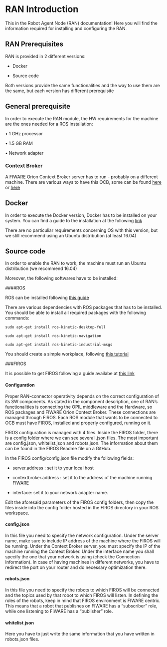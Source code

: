 # RAN Introduction
This in the Robot Agent Node (RAN) documentation! Here you will find the information required for installing and configuring the RAN.


## RAN Prerequisites

RAN is provided in 2 different versions:

- Docker

- Source code

Both versions provide the same functionalities and the way to use them are the same, but each version has different prerequisite

## General prerequisite

In order to execute the RAN module, the HW requirements for the machine are the ones needed for a ROS installation:

• 1 GHz processor

• 1.5 GB RAM

• Network adapter

### Context Broker

A FIWARE Orion Context Broker server has to run - probably on a different machine. There are various ways to have this OCB, some can be found [here](https://fiware-orion.readthedocs.io/en/master/admin/install/index.html) or [here](https://hub.docker.com/r/fiware/orion/)

## Docker

In order to execute the Docker version, Docker has to be installed on your system. You can find a guide to the installation at the following [link](https://docs.docker.com/install/)

There are no particuliar requirements concerning OS with this version, but we still recommend using an Ubuntu distribution (at least 16.04)

## Source code

In order to enable the RAN to work, the machine must run an Ubuntu distribution (we recommend 16.04)


Moreover, the following softwares have to be installed:

####ROS

ROS can be installed following [this guide](http://wiki.ros.org/ROS/Installation)


There are various dependencies with ROS packages that has to be installed. You should be able to install all required packages with the following commands:

	sudo apt-get install ros-kinetic-desktop-full
	
	sudo apt-get install ros-kinetic-navigation
	
	sudo apt-get install ros-kinetic-industrial-msgs
	
You should create a simple workplace, following [this tutorial](http://wiki.ros.org/catkin/Tutorials/create_a_workspace)

###FIROS

It is possible to get FIROS following a guide availabe at [this link](https://github.com/Ikergune/firos)


#### Configuration

Proper RAN-connector operativity depends on the correct configuration of its SW components. As stated in the component description, one of RAN’s functionalities is connecting the OPIL middleware and the Hardware, so ROS packages and FIWARE Orion Context Broker. These connections are managed through FIROS. Each ROS module that wants to be connected to OCB must have FIROS, installed and properly configured, running on it.

FIROS configuration is managed with 4 files. Inside the FIROS folder, there is a config folder where we can see several .json files. The most important are config.json, whitelist.json and robots.json. The information about them can be found in the FIROS Readme file on a GitHub.

In the FIROS config/config.json file modify the following fields:

- server.address : set it to your local host

- contextbroker.address : set it to the address of the machine running FIWARE

- interface: set it to your network adapter name.

Edit the aforesaid parameters of the FIROS config folders, then copy the files inside into the config folder hosted in the FIROS directory in your ROS workspace.

#### config.json

In this file you need to specify the network configuration. Under the server name, make sure to include IP address of the machine where the FIROS will be running. Under the Context Broker server, you must specify the IP of the machine running the Context Broker. Under the interface name you shall specify the one that your network is using (check the Connection Information). In case of having machines in different networks, you have to redirect the port on your router and do necessary optimization there.

#### robots.json

In this file you need to specify the robots to which FIROS will be connected and the topics used by that robot to which FIROS will listen. In defining the roles of the robots, keep in mind that FIROS environment is FIWARE centric. This means that a robot that publishes on FIWARE has a “subscriber” role, while one listening to FIWARE has a “publisher” role.

#### whitelist.json

Here you have to just write the same information that you have written in robots.json files.

